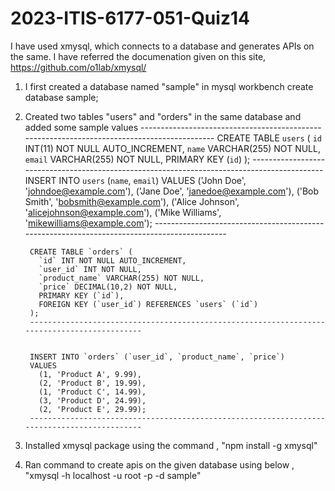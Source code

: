 # 2023-ITIS-6177-051-Quiz14

I have used xmysql, which connects to a database and generates APIs on the same. I have referred the documenation given on this site,
https://github.com/o1lab/xmysql/

1. I first created a database named "sample" in mysql workbench
    create database sample;
    
2. Created two tables "users" and "orders" in the same database and added some sample values
        --------------------------------------------------------------------------------------------
            CREATE TABLE `users` (
          `id` INT(11) NOT NULL AUTO_INCREMENT,
          `name` VARCHAR(255) NOT NULL,
          `email` VARCHAR(255) NOT NULL,
          PRIMARY KEY (`id`)
        );
        --------------------------------------------------------------------------------------------
        INSERT INTO `users` (`name`, `email`)
        VALUES
          ('John Doe', 'johndoe@example.com'),
          ('Jane Doe', 'janedoe@example.com'),
          ('Bob Smith', 'bobsmith@example.com'),
          ('Alice Johnson', 'alicejohnson@example.com'),
          ('Mike Williams', 'mikewilliams@example.com');
        --------------------------------------------------------------------------------------------


        CREATE TABLE `orders` (
          `id` INT NOT NULL AUTO_INCREMENT,
          `user_id` INT NOT NULL,
          `product_name` VARCHAR(255) NOT NULL,
          `price` DECIMAL(10,2) NOT NULL,
          PRIMARY KEY (`id`),
          FOREIGN KEY (`user_id`) REFERENCES `users` (`id`)
        );
        --------------------------------------------------------------------------------------------


        INSERT INTO `orders` (`user_id`, `product_name`, `price`)
        VALUES
          (1, 'Product A', 9.99),
          (2, 'Product B', 19.99),
          (1, 'Product C', 14.99),
          (3, 'Product D', 24.99),
          (2, 'Product E', 29.99);
        --------------------------------------------------------------------------------------------


3. Installed xmysql package using the command , "npm install -g xmysql"
4. Ran command to create apis on the given database using below , "xmysql -h localhost -u root -p <password> -d sample"
